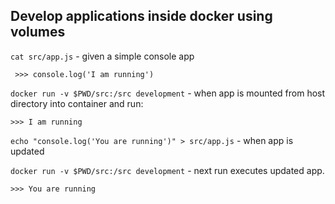 Develop applications inside docker using volumes
---

`cat src/app.js` - given a simple console app

` >>> console.log('I am running')`

`docker run -v $PWD/src:/src development` - when app is mounted from host directory into container and run:

`>>> I am running`

`echo "console.log('You are running')" > src/app.js` - when app is updated

`docker run -v $PWD/src:/src development` - next run executes updated app.

`>>> You are running`

